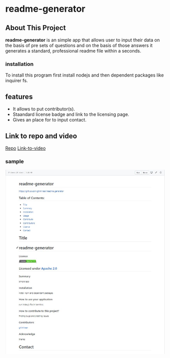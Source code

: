 # readme-generator
## About This Project
**readme-generator** is an simple app that allows user to input their data on the basis of pre sets of questions and on the basis of those answers it generates a standard, professional readme file within a seconds.
### installation 
To install this program first install nodejs and then dependent packages like inquirer fs.
## features
- It allows to put contributor(s).
- Staandard license badge and link to the licensing page.
- Gives an place for to input contact.
## Link to repo and video
[Repo](https://github.com/ghimirear/readme-generator)
[Link-to-video](https://drive.google.com/file/d/1E_YFUGl8nRaIttJI-bGYSzhU0LrJluj6/view)
### sample
![screenshoot](readme23.JPG)

